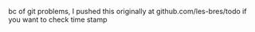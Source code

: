 bc of git problems, I pushed this originally at github.com/les-bres/todo if you want to check time stamp
